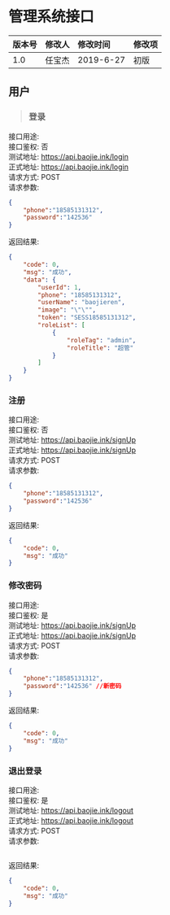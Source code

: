 # 管理系统接口

版本号|修改人|修改时间|修改项
:---|:---:|:---|:---
1.0|任宝杰|2019-6-27|初版

## 用户

>### 登录

接口用途:   
接口鉴权: 否  
测试地址: https://api.baojie.ink/login  
正式地址: https://api.baojie.ink/login  
请求方式: POST  
请求参数:
```json
{
	"phone":"18585131312",
	"password":"142536"
}
```
返回结果:
```json
{
    "code": 0,
    "msg": "成功",
    "data": {
        "userId": 1,
        "phone": "18585131312",
        "userName": "baojieren",
        "image": "\"\"",
        "token": "SESS18585131312",
        "roleList": [
            {
                "roleTag": "admin",
                "roleTitle": "超管"
            }
        ]
    }
}
```
### 注册
接口用途:   
接口鉴权: 否  
测试地址: https://api.baojie.ink/signUp  
正式地址: https://api.baojie.ink/signUp  
请求方式: POST  
请求参数:
```json
{
	"phone":"18585131312",
	"password":"142536"
}
```
返回结果:
```json
{
    "code": 0,
    "msg": "成功"
}
```
### 修改密码
接口用途:   
接口鉴权: 是  
测试地址: https://api.baojie.ink/signUp  
正式地址: https://api.baojie.ink/signUp  
请求方式: POST  
请求参数:
```json
{
	"phone":"18585131312",
	"password":"142536" //新密码
}
```
返回结果:
```json
{
    "code": 0,
    "msg": "成功"
}
```

### 退出登录
接口用途:   
接口鉴权: 是  
测试地址: https://api.baojie.ink/logout  
正式地址: https://api.baojie.ink/logout  
请求方式: POST  
请求参数:
```json
```
返回结果:
```json
{
    "code": 0,
    "msg": "成功"
}
```